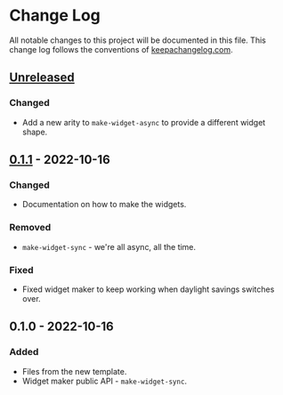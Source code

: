 # Change Log
All notable changes to this project will be documented in this file. This change log follows the conventions of [keepachangelog.com](http://keepachangelog.com/).

## [Unreleased]
### Changed
- Add a new arity to `make-widget-async` to provide a different widget shape.

## [0.1.1] - 2022-10-16
### Changed
- Documentation on how to make the widgets.

### Removed
- `make-widget-sync` - we're all async, all the time.

### Fixed
- Fixed widget maker to keep working when daylight savings switches over.

## 0.1.0 - 2022-10-16
### Added
- Files from the new template.
- Widget maker public API - `make-widget-sync`.

[Unreleased]: https://sourcehost.site/your-name/jepsen.history/compare/0.1.1...HEAD
[0.1.1]: https://sourcehost.site/your-name/jepsen.history/compare/0.1.0...0.1.1
